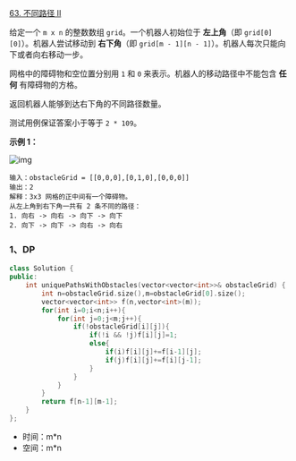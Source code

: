 [63. 不同路径 II](https://leetcode.cn/problems/unique-paths-ii/)

给定一个 `m x n` 的整数数组 `grid`。一个机器人初始位于 **左上角**（即 `grid[0][0]`）。机器人尝试移动到 **右下角**（即 `grid[m - 1][n - 1]`）。机器人每次只能向下或者向右移动一步。

网格中的障碍物和空位置分别用 `1` 和 `0` 来表示。机器人的移动路径中不能包含 **任何** 有障碍物的方格。

返回机器人能够到达右下角的不同路径数量。

测试用例保证答案小于等于 `2 * 109`。

 

**示例 1：**

![img](https://assets.leetcode.com/uploads/2020/11/04/robot1.jpg)

```
输入：obstacleGrid = [[0,0,0],[0,1,0],[0,0,0]]
输出：2
解释：3x3 网格的正中间有一个障碍物。
从左上角到右下角一共有 2 条不同的路径：
1. 向右 -> 向右 -> 向下 -> 向下
2. 向下 -> 向下 -> 向右 -> 向右
```





### 1、DP

```cpp
class Solution {
public:
    int uniquePathsWithObstacles(vector<vector<int>>& obstacleGrid) {
        int n=obstacleGrid.size(),m=obstacleGrid[0].size();
        vector<vector<int>> f(n,vector<int>(m));
        for(int i=0;i<n;i++){
            for(int j=0;j<m;j++){
                if(!obstacleGrid[i][j]){
                    if(!i && !j)f[i][j]=1;
                    else{
                        if(i)f[i][j]+=f[i-1][j];
                        if(j)f[i][j]+=f[i][j-1];
                    }
                }
            }
        }
        return f[n-1][m-1];
    }
};
```

- 时间：m*n
- 空间：m*n